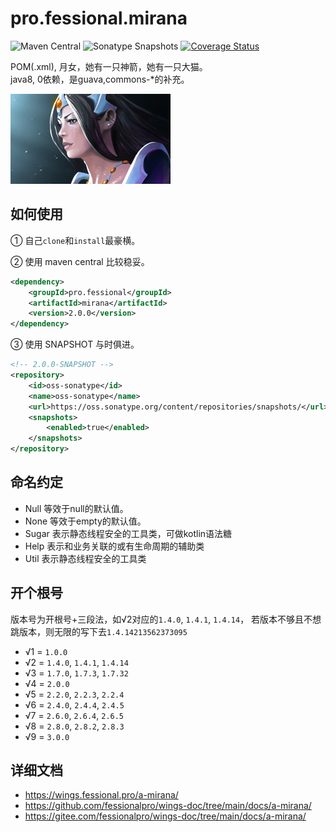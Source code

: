 # pro.fessional.mirana

![Maven Central](https://img.shields.io/maven-central/v/pro.fessional/mirana?color=00DD00)
![Sonatype Snapshots](https://img.shields.io/nexus/s/pro.fessional/mirana?server=https%3A%2F%2Foss.sonatype.org)
[![Coverage Status](https://coveralls.io/repos/github/trydofor/pro.fessional.mirana/badge.svg)](https://coveralls.io/github/trydofor/pro.fessional.mirana)

POM(.xml), 月女，她有一只神箭，她有一只大猫。  
java8, 0依赖，是guava,commons-*的补充。

![mirana](./mirana_full.png)

## 如何使用

① 自己`clone`和`install`最豪横。

② 使用 maven central 比较稳妥。
``` xml
<dependency>
    <groupId>pro.fessional</groupId>
    <artifactId>mirana</artifactId>
    <version>2.0.0</version>
</dependency>
```

③ 使用 SNAPSHOT 与时俱进。
``` xml
<!-- 2.0.0-SNAPSHOT -->
<repository>
    <id>oss-sonatype</id>
    <name>oss-sonatype</name>
    <url>https://oss.sonatype.org/content/repositories/snapshots/</url>
    <snapshots>
        <enabled>true</enabled>
    </snapshots>
</repository>
```

## 命名约定

* Null 等效于null的默认值。
* None 等效于empty的默认值。
* Sugar 表示静态线程安全的工具类，可做kotlin语法糖
* Help 表示和业务关联的或有生命周期的辅助类
* Util 表示静态线程安全的工具类

## 开个根号

版本号为开根号+三段法，如√2对应的`1.4.0`, `1.4.1`, `1.4.14`，
若版本不够且不想跳版本，则无限的写下去`1.4.14213562373095`

* √1 = `1.0.0`
* √2 = `1.4.0`, `1.4.1`, `1.4.14`
* √3 = `1.7.0`, `1.7.3`, `1.7.32`
* √4 = `2.0.0`
* √5 = `2.2.0`, `2.2.3`, `2.2.4`
* √6 = `2.4.0`, `2.4.4`, `2.4.5`
* √7 = `2.6.0`, `2.6.4`, `2.6.5`
* √8 = `2.8.0`, `2.8.2`, `2.8.3`
* √9 = `3.0.0`

## 详细文档

* <https://wings.fessional.pro/a-mirana/>
* <https://github.com/fessionalpro/wings-doc/tree/main/docs/a-mirana/>
* <https://gitee.com/fessionalpro/wings-doc/tree/main/docs/a-mirana/>
